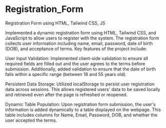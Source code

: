 # Registration_Form
Registration Form using HTML, Tailwind CSS, JS

Implemented a dynamic registration form using HTML, Tailwind CSS, and JavaScript to allow users to register with the system. The registration form collects user information including name, email, password, date of birth (DOB), and acceptance of terms. Key features of the project include:

User Input Validation: Implemented client-side validation to ensure all required fields are filled out and the user agrees to the terms before submission. Additionally, added validation to ensure that the date of birth falls within a specific range (between 18 and 55 years old).

Persistent Data Storage: Utilized localStorage to persist user registration data across sessions. This allows registered users' data to be saved locally and retrieved even after the page is refreshed or reopened.

Dynamic Table Population: Upon registration form submission, the user's information is added dynamically to a table displayed on the webpage. This table includes columns for Name, Email, Password, DOB, and whether the user accepted the terms.
